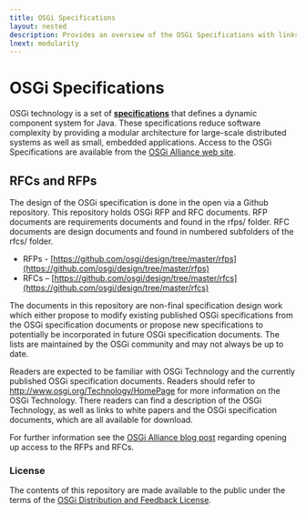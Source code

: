 ```yaml
---
title: OSGi Specifications 
layout: nested
description: Provides an overview of the OSGi Specifications with links
lnext: modularity
---
```

# OSGi Specifications 

OSGi technology is a set of
**[specifications](http://www.osgi.org/Specifications/HomePage)** that
defines a dynamic component system for Java. These specifications reduce
software complexity by providing a modular architecture for large-scale
distributed systems as well as small, embedded applications. Access to
the OSGi Specifications are available from the [OSGi Alliance web
site](https://www.osgi.org/developer/specifications/).


## RFCs and RFPs

The design of the OSGi specification is done in the open via a Github repository. This repository holds OSGi RFP and RFC documents. RFP documents are requirements documents and found in the rfps/ folder. RFC documents are design documents and found in numbered subfolders of the rfcs/ folder.

* RFPs - [https://github.com/osgi/design/tree/master/rfps](https://github.com/osgi/design/tree/master/rfps)
* RFCs – [https://github.com/osgi/design/tree/master/rfcs](https://github.com/osgi/design/tree/master/rfcs)

The documents in this repository are non-final specification design work which either propose to modify existing published OSGi specifications from the OSGi specification documents or propose new specifications to potentially be incorporated in future OSGi specification documents. The lists are maintained by the OSGi community and may not always be up to date.

Readers are expected to be familiar with OSGi Technology and the currently published OSGi specification documents. Readers should refer to http://www.osgi.org/Technology/HomePage for more information on the OSGi Technology. There readers can find a description of the OSGi Technology, as well as links to white papers and the OSGi specification documents, which are all available for download.

For further information see the [OSGi Alliance blog
post](http://blog.osgi.org/2013/08/osgi-rfps-and-rfcs-now-accessible-live.html)
regarding opening up access to the RFPs and RFCs.


### License

The contents of this repository are made available to the public under the terms of the [OSGi Distribution and Feedback License](https://github.com/osgi/design#osgi-distribution-and-feedback-license-version-20).



